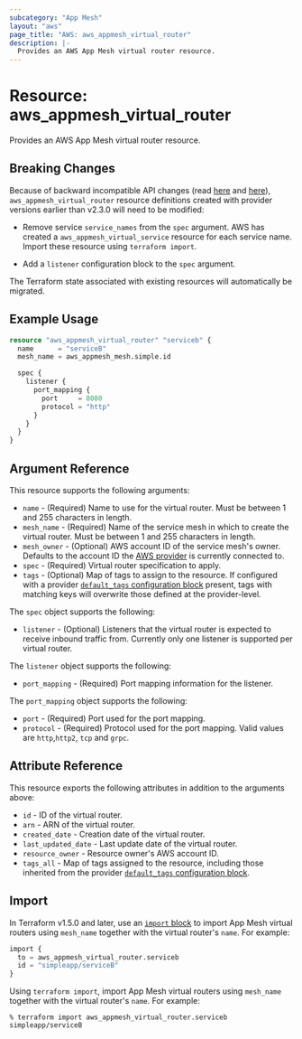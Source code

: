 ```yaml
---
subcategory: "App Mesh"
layout: "aws"
page_title: "AWS: aws_appmesh_virtual_router"
description: |-
  Provides an AWS App Mesh virtual router resource.
---
```


# Resource: aws_appmesh_virtual_router

Provides an AWS App Mesh virtual router resource.

## Breaking Changes

Because of backward incompatible API changes (read [here](https://github.com/awslabs/aws-app-mesh-examples/issues/92) and [here](https://github.com/awslabs/aws-app-mesh-examples/issues/94)), `aws_appmesh_virtual_router` resource definitions created with provider versions earlier than v2.3.0 will need to be modified:

* Remove service `service_names` from the `spec` argument. AWS has created a `aws_appmesh_virtual_service` resource for each service name. Import these resource using `terraform import`.

* Add a `listener` configuration block to the `spec` argument.

The Terraform state associated with existing resources will automatically be migrated.

## Example Usage

```terraform
resource "aws_appmesh_virtual_router" "serviceb" {
  name      = "serviceB"
  mesh_name = aws_appmesh_mesh.simple.id

  spec {
    listener {
      port_mapping {
        port     = 8080
        protocol = "http"
      }
    }
  }
}
```

## Argument Reference

This resource supports the following arguments:

* `name` - (Required) Name to use for the virtual router. Must be between 1 and 255 characters in length.
* `mesh_name` - (Required) Name of the service mesh in which to create the virtual router. Must be between 1 and 255 characters in length.
* `mesh_owner` - (Optional) AWS account ID of the service mesh's owner. Defaults to the account ID the [AWS provider][1] is currently connected to.
* `spec` - (Required) Virtual router specification to apply.
* `tags` - (Optional) Map of tags to assign to the resource. If configured with a provider [`default_tags` configuration block](https://registry.terraform.io/providers/hashicorp/aws/latest/docs#default_tags-configuration-block) present, tags with matching keys will overwrite those defined at the provider-level.

The `spec` object supports the following:

* `listener` - (Optional) Listeners that the virtual router is expected to receive inbound traffic from.
Currently only one listener is supported per virtual router.

The `listener` object supports the following:

* `port_mapping` - (Required) Port mapping information for the listener.

The `port_mapping` object supports the following:

* `port` - (Required) Port used for the port mapping.
* `protocol` - (Required) Protocol used for the port mapping. Valid values are `http`,`http2`, `tcp` and `grpc`.

## Attribute Reference

This resource exports the following attributes in addition to the arguments above:

* `id` - ID of the virtual router.
* `arn` - ARN of the virtual router.
* `created_date` - Creation date of the virtual router.
* `last_updated_date` - Last update date of the virtual router.
* `resource_owner` - Resource owner's AWS account ID.
* `tags_all` - Map of tags assigned to the resource, including those inherited from the provider [`default_tags` configuration block](https://registry.terraform.io/providers/hashicorp/aws/latest/docs#default_tags-configuration-block).

## Import

In Terraform v1.5.0 and later, use an [`import` block](https://developer.hashicorp.com/terraform/language/import) to import App Mesh virtual routers using `mesh_name` together with the virtual router's `name`. For example:

```terraform
import {
  to = aws_appmesh_virtual_router.serviceb
  id = "simpleapp/serviceB"
}
```

Using `terraform import`, import App Mesh virtual routers using `mesh_name` together with the virtual router's `name`. For example:

```console
% terraform import aws_appmesh_virtual_router.serviceb simpleapp/serviceB
```

[1]: /docs/providers/aws/index.html
